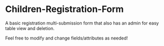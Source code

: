 # Children-Registration-Form
A basic registration multi-submission form that also has an admin for easy table view and deletion.

Feel free to modify and change fields/attributes as needed!
